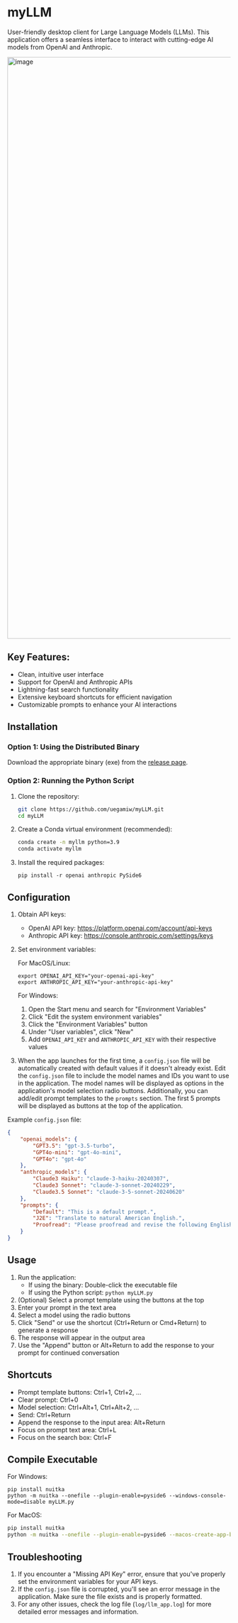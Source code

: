 # myLLM

User-friendly desktop client for Large Language Models (LLMs). This application offers a seamless interface to interact with cutting-edge AI models from OpenAI and Anthropic.

<img width="1312" alt="image" src="https://github.com/user-attachments/assets/e90aef16-24fd-4030-9f87-1368bc25983e">

## Key Features:
- Clean, intuitive user interface
- Support for OpenAI and Anthropic APIs
- Lightning-fast search functionality
- Extensive keyboard shortcuts for efficient navigation
- Customizable prompts to enhance your AI interactions

## Installation

### Option 1: Using the Distributed Binary

Download the appropriate binary (exe) from the [release page](https://github.com/uegamiw/myLLM/releases).

### Option 2: Running the Python Script

1. Clone the repository:
   ```bash
   git clone https://github.com/uegamiw/myLLM.git
   cd myLLM
   ```

2. Create a Conda virtual environment (recommended):
   ```bash
   conda create -n myllm python=3.9
   conda activate myllm
   ```

3. Install the required packages:
   ```
   pip install -r openai anthropic PySide6
   ```

## Configuration

1. Obtain API keys:
   - OpenAI API key: https://platform.openai.com/account/api-keys
   - Anthropic API key: https://console.anthropic.com/settings/keys

2. Set environment variables:

   For MacOS/Linux:
   ```
   export OPENAI_API_KEY="your-openai-api-key"
   export ANTHROPIC_API_KEY="your-anthropic-api-key"
   ```

   For Windows:
   1. Open the Start menu and search for "Environment Variables"
   2. Click "Edit the system environment variables"
   3. Click the "Environment Variables" button
   4. Under "User variables", click "New"
   5. Add `OPENAI_API_KEY` and `ANTHROPIC_API_KEY` with their respective values

3. When the app launches for the first time, a `config.json` file will be automatically created with default values if it doesn't already exist. Edit the `config.json` file to include the model names and IDs you want to use in the application. The model names will be displayed as options in the application's model selection radio buttons. Additionally, you can add/edit prompt templates to the `prompts` section. The first 5 prompts will be displayed as buttons at the top of the application.

Example `config.json` file:

```json
{
    "openai_models": {
        "GPT3.5": "gpt-3.5-turbo",
        "GPT4o-mini": "gpt-4o-mini",
        "GPT4o": "gpt-4o"
    },
    "anthropic_models": {
        "Claude3 Haiku": "claude-3-haiku-20240307",
        "Claude3 Sonnet": "claude-3-sonnet-20240229",
        "Claude3.5 Sonnet": "claude-3-5-sonnet-20240620"
    },
    "prompts": {
        "Default": "This is a default prompt.",
        "J2E": "Translate to natural American English.",
        "Proofread": "Please proofread and revise the following English text to make it sound more natural. Additionally, at the end, explain any grammatical errors or areas for improvement"
    }
}
```

## Usage

1. Run the application:
   - If using the binary: Double-click the executable file
   - If using the Python script: `python myLLM.py`
2. (Optional) Select a prompt template using the buttons at the top
3. Enter your prompt in the text area
4. Select a model using the radio buttons
5. Click "Send" or use the shortcut (Ctrl+Return or Cmd+Return) to generate a response
6. The response will appear in the output area
7. Use the "Append" button or Alt+Return to add the response to your prompt for continued conversation

## Shortcuts

- Prompt template buttons: Ctrl+1, Ctrl+2, ...
- Clear prompt: Ctrl+0
- Model selection: Ctrl+Alt+1, Ctrl+Alt+2, ...
- Send: Ctrl+Return
- Append the response to the input area: Alt+Return
- Focus on prompt text area: Ctrl+L
- Focus on the search box: Ctrl+F

## Compile Executable

For Windows:

```
pip install nuitka
python -m nuitka --onefile --plugin-enable=pyside6 --windows-console-mode=disable myLLM.py
```

For MacOS:
```bash
pip install nuitka
python -m nuitka --onefile --plugin-enable=pyside6 --macos-create-app-bundle --force-imports myLLM.py
```


## Troubleshooting

1. If you encounter a "Missing API Key" error, ensure that you've properly set the environment variables for your API keys.
2. If the `config.json` file is corrupted, you'll see an error message in the application. Make sure the file exists and is properly formatted.
3. For any other issues, check the log file (`log/llm_app.log`) for more detailed error messages and information.
